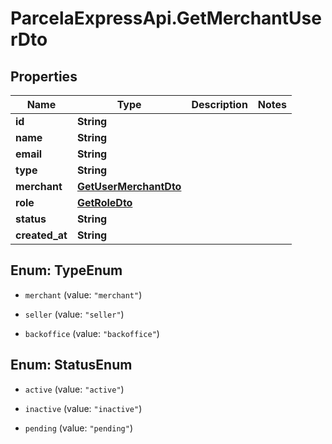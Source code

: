 # ParcelaExpressApi.GetMerchantUserDto

## Properties

Name | Type | Description | Notes
------------ | ------------- | ------------- | -------------
**id** | **String** |  | 
**name** | **String** |  | 
**email** | **String** |  | 
**type** | **String** |  | 
**merchant** | [**GetUserMerchantDto**](GetUserMerchantDto.md) |  | 
**role** | [**GetRoleDto**](GetRoleDto.md) |  | 
**status** | **String** |  | 
**created_at** | **String** |  | 



## Enum: TypeEnum


* `merchant` (value: `"merchant"`)

* `seller` (value: `"seller"`)

* `backoffice` (value: `"backoffice"`)





## Enum: StatusEnum


* `active` (value: `"active"`)

* `inactive` (value: `"inactive"`)

* `pending` (value: `"pending"`)




